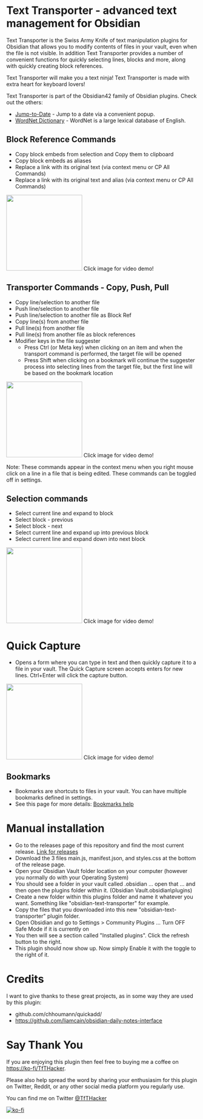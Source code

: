# Text Transporter - advanced text management for Obsidian
Text Transporter is the Swiss Army Knife of text manipulation plugins for Obsidian that allows you to modify contents of files in your vault, even when the file is not visible. In addition Text Transporter provides a number of convenient functions for quickly selecting lines, blocks and more, along with quickly creating block references.

Text Transporter will make you a text ninja!  Text Transporter is made with extra heart for keyboard lovers!

Text Transporter is part of the Obsidian42 family of Obsidian plugins. Check out the others:
- [Jump-to-Date](https://github.com/TfTHacker/obsidian42-jump-to-date) - Jump to a date via a convenient popup.
- [WordNet Dictionary](https://github.com/TfTHacker/Obsidian-WordNet) - WordNet is a large lexical database of English.

## Block Reference Commands
-  Copy block embeds from selection and Copy them to clipboard
-  Copy block embeds as aliases 
-  Replace a link with its original text (via context menu or CP All Commands)
-  Replace a link with its original text and alias (via context menu or CP All Commands)

<a href="https://twitter.com/TfTHacker/status/1438881713153794054" target="_blank"><img style="width:200px;" src="https://raw.githubusercontent.com/TfTHacker/obsidian42-text-transporter/main/docs/images/blockcopy.png"></a> Click image for video demo!


## Transporter Commands - Copy, Push, Pull 
-  Copy line/selection to another file
-  Push line/selection to another file
-  Push line/selection to another file as Block Ref
-  Copy line(s) from another file
-  Pull line(s) from another file
-  Pull line(s) from another file as block references
-  Modifier keys in the file suggester
    - Press Ctrl (or Meta key) when clicking on an item and when the transport command is performed, the target file will be opened 
    - Press Shift when clicking on a bookmark will continue the suggester process into selecting lines from the target file, but the first line will be based on the bookmark location 

<a href="https://twitter.com/tfthacker/status/1439485585236926470" target="_blank"><img style="width:200px;" src="https://raw.githubusercontent.com/TfTHacker/obsidian42-text-transporter/main/docs/images/copypushpull.png"></a> Click image for video demo!


Note: These commands appear in the context menu when you right mouse click on a line in a file that is being edited. These commands can be toggled off in settings.

## Selection commands
-  Select current line and expand to block
-  Select block - previous
-  Select block - next
-  Select current line and expand up into previous block
-  Select current line and expand down into next block

<a href="https://twitter.com/TfTHacker/status/1438895408038690817" target="_blank"><img style="width:200px;" src="https://raw.githubusercontent.com/TfTHacker/obsidian42-text-transporter/main/docs/images/selection.png"></a> Click image for video demo!


# Quick Capture
- Opens a form where you can type in text and then quickly capture it to a file in your vault. The Quick Capture screen accepts enters for new lines. Ctrl+Enter will click the capture button.

<a href="https://twitter.com/TfTHacker/status/1439178293618618371" target="_blank"><img style="width:200px;" src="https://raw.githubusercontent.com/TfTHacker/obsidian42-text-transporter/main/docs/images/quickcapture.png"></a> Click image for video demo!


## Bookmarks
- Bookmarks are shortcuts to files in your vault. You can have multiple bookmarks defined in settings.
- See this page for more details: [Bookmarks help](README-Bookmarks.md)

# Manual installation 
- Go to the releases page of this repository and find the most current release. [Link for releases](https://github.com/TfTHacker/obsidian42-text-transporter/releases)
- Download the 3 files main.js, manifest.json, and styles.css at the bottom of the release page.
- Open your Obsidian Vault folder location on your computer (however you normally do with your Operating System)
- You should see a folder in your vault called .obsidian ... open that ... and then open the plugins folder within it. (Obsidian Vault\.obsidian\plugins)
- Create a new folder within this plugins folder and name it whatever you want. Something like "obsidian-text-transporter" for example.
- Copy the files that you downloaded into this new "obsidian-text-transporter" plugin folder.
- Open Obsidian and go to Settings > Community Plugins ... Turn OFF Safe Mode if it is currently on
- You then will see a section called "Installed plugins". Click the refresh button to the right.
- This plugin should now show up. Now simply Enable it with the toggle to the right of it.

# Credits
I want to give thanks to these great projects, as in some way they are used by this plugin:
- github.com/chhoumann/quickadd/
- https://github.com/liamcain/obsidian-daily-notes-interface


# Say Thank You
If you are enjoying this plugin then feel free to buying me a coffee on [https://ko-fi/TfTHacker](https://ko-fi.com/TfTHacker).

Please also help spread the word by sharing your enthusiasim for this plugin on Twitter, Reddit, or any other social media platform you regularly use. 

You can find me on Twitter [@TfTHacker](https://twitter.com/TfTHacker)

[![ko-fi](https://ko-fi.com/img/githubbutton_sm.svg)](https://ko-fi.com/N4N16TNFD)
